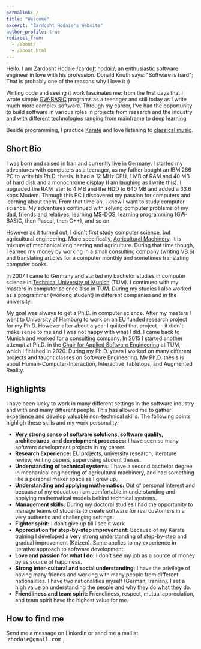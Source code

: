 ```yaml
---
permalink: /
title: "Welcome"
excerpt: "Zardosht Hodaie's Website"
author_profile: true
redirect_from: 
  - /about/
  - /about.html
---
```


Hello. I am Zardosht Hodaie /zardoʃt hodɑi:/, an enthusiastic software engineer in love with his profession. Donald Knuth says: "Software is hard"; That is probably one of the reasons why I love it :)

Writing code and seeing it work fascinates me: from the first days that I wrote simple [GW-BASIC](https://en.wikipedia.org/wiki/GW-BASIC) programs as a teenager and still today as I write much more complex software. Through my career, I've had the opportunity to build software in various roles in projects from research and the industry and with different technologies ranging from mainframe to deep learning. 

Beside programming, I practice [Karate](https://www.youtube.com/watch?v=vApvRSHtu-s) and love listening to [classical music](https://www.youtube.com/watch?v=R1QNhRNxvTI).


## Short Bio
I was born and raised in Iran and currently live in Germany. I started my adventures with computers as a teenager, as my father bought an IBM 286 PC to write his Ph.D. thesis. It had a 12 MHz CPU, 1 MB of RAM and 40 MB of hard disk and a monochrome display (I am laughing as I write this). I upgraded the RAM later to 4 MB and the HDD to 640 MB and added a 33.6 kbps Modem. Through this PC I discovered my passion for computers and learning about them. From that time on, I knew I want to study computer science. My adventures continued with solving computer problems of my dad, friends and relatives, learning MS-DOS, learning programming (GW-BASIC, then Pascal, then C++), and so on. 

However as it turned out, I didn't first study computer science, but agricultural engineering. More specifically, [Agricultural Machinery](https://en.wikipedia.org/wiki/Agricultural_machinery). It is mixture of mechanical engineering and agriculture. During that time though, I earned my money by working in a small consulting company (writing VB 6) and translating articles for a computer monthly and sometimes translating computer books. 

In 2007 I came to Germany and started my bachelor studies in computer science in [Technical University of Munich](https://www.in.tum.de/) (TUM). I continued with my masters in computer science also in TUM. During my studies I also worked as a programmer (working student) in different companies and in the university. 

My goal was always to get a Ph.D. in computer science. After my masters I went to University of Hamburg to work on an EU funded research project for my Ph.D. However after about a year I quitted that project -- it didn't make sense to me and I was not happy with what I did. I came back to Munich and worked for a consulting company. In 2015 I started another attempt at Ph.D. in the [Chair for Applied Software Engineering](https://ase.in.tum.de/lehrstuhl_1/) at TUM, which I finished in 2020. During my Ph.D. years I worked on many different projects and taught classes on Software Engineering. My Ph.D. thesis is about Human-Computer-Interaction, Interactive Tabletops, and Augmented Reality. 

## Highlights

I have been lucky to work in many different settings in the software industry and with and many different people. This has allowed me to gather experience and develop valuable non-technical skills. The following points highligh these skills and my work personality: 

* **Very strong sense of software solutions, software quality, architectures, and development
processes:** I have seen so many software development projects in my career.
* **Research Experience:** EU projects, university research, literature review, writing papers,
supervising student theses.
* **Understanding of technical systems:** I have a second bachelor degree in mechanical engineering
of agricultural machinery, and had something like a personal maker space as I grew up.
* **Understanding and applying mathematics:** Out of personal interest and because of my education
I am comfortable in understanding and applying mathematical models behind technical systems.
* **Management skills:** During my doctoral studies I had the opportunity to manage teams of students
to create software for real customers in a very authentic and challenging settings.
* **Fighter spirit:** I don’t give up till I see it work
* **Appreciation for step-by-step improvement:** Because of my Karate training I developed a very
strong understanding of step-by-step and gradual improvement (Kaizen). Same applies to my
experience in iterative approach to software development.
* **Love and passion for what I do:** I don't see my job as a source of money by as source of
happiness.
* **Strong inter-cultural and social understanding:** I have the privilege of having many friends and
working with many people from different nationalities. I have two nationalities myself (German,
Iranian). I set a high value on understanding the people and why they do what they do.
* **Friendliness and team spirit:** Friendliness, respect, mutual appreciation, and team spirit have the highest value for me.


## How to find me
Send me a message on LinkedIn or send me a mail at ![contact](./images/email.png). 